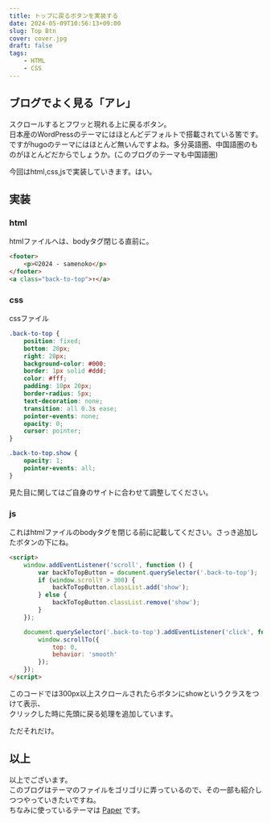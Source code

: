 ```yaml
---
title: トップに戻るボタンを実装する
date: 2024-05-09T10:56:13+09:00
slug: Top Btn
cover: cover.jpg
draft: false
tags:
    - HTML
    - CSS
---
```

## ブログでよく見る「アレ」
スクロールするとフワッと現れる上に戻るボタン。  
日本産のWordPressのテーマにはほとんどデフォルトで搭載されている筈です。  
ですがhugoのテーマにはほとんど無いんですよね。多分英語圏、中国語圏のものがほとんどだからでしょうか。(このブログのテーマも中国語圏)

今回はhtml,css,jsで実装していきます。はい。
## 実装
### html
htmlファイルへは、bodyタグ閉じる直前に。  
```html
<footer>
    <p>©️2024 - samenoko</p>
</footer>
<a class="back-to-top">↑</a>
```
### css
cssファイル
```css
.back-to-top {
    position: fixed;
    bottom: 20px;
    right: 20px;
    background-color: #000;
    border: 1px solid #ddd;
    color: #fff;
    padding: 10px 20px;
    border-radius: 5px;
    text-decoration: none;
    transition: all 0.3s ease;
    pointer-events: none;
    opacity: 0;
    cursor: pointer;
}

.back-to-top.show {
    opacity: 1;
    pointer-events: all;
}
```
見た目に関してはご自身のサイトに合わせて調整してください。  
### js
これはhtmlファイルのbodyタグを閉じる前に記載してください。さっき追加したボタンの下にね。  
```html
<script>
    window.addEventListener('scroll', function () {
        var backToTopButton = document.querySelector('.back-to-top');
        if (window.scrollY > 300) {
            backToTopButton.classList.add('show');
        } else {
            backToTopButton.classList.remove('show');
        }
    });

    document.querySelector('.back-to-top').addEventListener('click', function () {
        window.scrollTo({
            top: 0,
            behavior: 'smooth'
        });
    });
</script>
```
このコードでは300px以上スクロールされたらボタンにshowというクラスをつけて表示、  
クリックした時に先頭に戻る処理を追加しています。  

ただそれだけ。  
## 以上
以上でございます。  
このブログはテーマのファイルをゴリゴリに弄っているので、その一部も紹介しつつやっていきたいですね。  
ちなみに使っているテーマは [Paper](https://github.com/nanxiaobei/hugo-paper) です。
